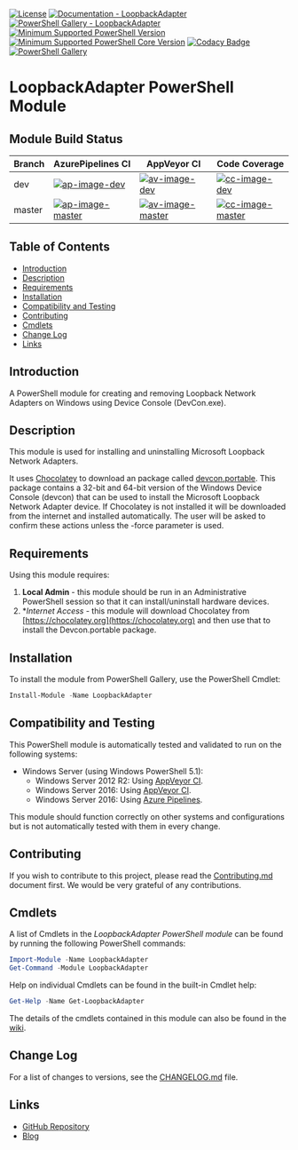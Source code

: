 [![License](https://img.shields.io/badge/license-MIT-blue.svg)](https://github.com/PlagueHO/LoopbackAdapter/blob/dev/LICENSE)
[![Documentation - LoopbackAdapter](https://img.shields.io/badge/Documentation-LoopbackAdapter-blue.svg)](https://github.com/PlagueHO/LoopbackAdapter/wiki)
[![PowerShell Gallery - LoopbackAdapter](https://img.shields.io/badge/PowerShell%20Gallery-LoopbackAdapter-blue.svg)](https://www.powershellgallery.com/packages/LoopbackAdapter)
[![Minimum Supported PowerShell Version](https://img.shields.io/badge/PowerShell-5.1-blue.svg)](https://github.com/PlagueHO/LoopbackAdapter)
[![Minimum Supported PowerShell Core Version](https://img.shields.io/badge/PowerShell_Core-6.0-blue.svg)](https://github.com/PlagueHO/LoopbackAdapter)
[![Codacy Badge](https://api.codacy.com/project/badge/Grade/1ee50b5eb15b47c188b3bdf7a5f8ee1d)](https://www.codacy.com/app/PlagueHO/LoopbackAdapter?utm_source=github.com&amp;utm_medium=referral&amp;utm_content=PlagueHO/CosmosDB&amp;utm_campaign=Badge_Grade)
[![PowerShell Gallery](https://img.shields.io/powershellgallery/dt/loopbackadapter.svg)](https://www.powershellgallery.com/packages/LoopbackAdapter)

# LoopbackAdapter PowerShell Module

## Module Build Status

| Branch | AzurePipelines CI                      | AppVeyor CI                            | Code Coverage                          |
| ------ | -------------------------------------- | -------------------------------------- | -------------------------------------- |
| dev    | [![ap-image-dev][]][ap-site-dev]       | [![av-image-dev][]][av-site-dev]       | [![cc-image-dev][]][cc-site-dev]       |
| master | [![ap-image-master][]][ap-site-master] | [![av-image-master][]][av-site-master] | [![cc-image-master][]][cc-site-master] |

## Table of Contents

- [Introduction](#introduction)
- [Description](#description)
- [Requirements](#requirements)
- [Installation](#installation)
- [Compatibility and Testing](#compatibility-and-testing)
- [Contributing](#contributing)
- [Cmdlets](#cmdlets)
- [Change Log](#change-log)
- [Links](#links)

## Introduction

A PowerShell module for creating and removing Loopback Network Adapters on Windows
using Device Console (DevCon.exe).

## Description

This module is used for installing and uninstalling Microsoft Loopback Network Adapters.

It uses [Chocolatey](https://chocolatey.org/) to download an package called [devcon.portable](https://chocolatey.org/packages/devcon.portable/).
This package contains a 32-bit and 64-bit version of the Windows Device Console (devcon)
that can be used to install the Microsoft Loopback Network Adapter device. If
Chocolatey is not installed it will be downloaded from the internet and installed
automatically. The user will be asked to confirm these actions unless the -force
parameter is used.

## Requirements

Using this module requires:

1. **Local Admin** - this module should be run in an Administrative PowerShell
  session so that it can install/uninstall hardware devices.
1. **Internet Access* - this module will download Chocolatey from [https://chocolatey.org](https://chocolatey.org)
  and then use that to install the Devcon.portable package.

## Installation

To install the module from PowerShell Gallery, use the PowerShell Cmdlet:

```powershell
Install-Module -Name LoopbackAdapter
```

## Compatibility and Testing

This PowerShell module is automatically tested and validated to run
on the following systems:

- Windows Server (using Windows PowerShell 5.1):
  - Windows Server 2012 R2: Using [AppVeyor CI](https://ci.appveyor.com/project/PlagueHO/LoopbackAdapter).
  - Windows Server 2016: Using [AppVeyor CI](https://ci.appveyor.com/project/PlagueHO/LoopbackAdapter).
  - Windows Server 2016: Using [Azure Pipelines](https://dev.azure.com/dscottraynsford/GitHub/_build?definitionId=4).

This module should function correctly on other systems and configurations
but is not automatically tested with them in every change.

## Contributing

If you wish to contribute to this project, please read the [Contributing.md](/.github/CONTRIBUTING.md)
document first. We would be very grateful of any contributions.

## Cmdlets

A list of Cmdlets in the _LoopbackAdapter PowerShell module_ can be found by running
the following PowerShell commands:

```PowerShell
Import-Module -Name LoopbackAdapter
Get-Command -Module LoopbackAdapter
```

Help on individual Cmdlets can be found in the built-in Cmdlet help:

```PowerShell
Get-Help -Name Get-LoopbackAdapter
```

The details of the cmdlets contained in this module can also be
found in the [wiki](https://github.com/PlagueHO/LoopbackAdapter/wiki).

## Change Log

For a list of changes to versions, see the [CHANGELOG.md](CHANGELOG.md) file.

## Links

- [GitHub Repository](https://github.com/PlagueHO/LoopbackAdapter/)
- [Blog](https://dscottraynsford.wordpress.com/)

[ap-image-dev]: https://dscottraynsford.visualstudio.com/GitHub/_apis/build/status/PlagueHO.LoopbackAdapter?branchName=dev
[ap-site-dev]: https://dscottraynsford.visualstudio.com/GitHub/_build/latest?definitionId=12&branchName=dev
[av-image-dev]: https://ci.appveyor.com/api/projects/status/qb67s7iw1jp7e32t/branch/dev?svg=true
[av-site-dev]: https://ci.appveyor.com/project/PlagueHO/loopbackadapter/branch/dev
[cc-image-dev]: https://codecov.io/gh/PlagueHO/LoopbackAdapter/branch/dev/graph/badge.svg
[cc-site-dev]: https://codecov.io/gh/PlagueHO/LoopbackAdapter/branch/dev

[ap-image-master]: https://dscottraynsford.visualstudio.com/GitHub/_apis/build/status/PlagueHO.LoopbackAdapter?branchName=master
[ap-site-master]: https://dscottraynsford.visualstudio.com/GitHub/_build/latest?definitionId=12&branchName=master
[av-image-master]: https://ci.appveyor.com/api/projects/status/qb67s7iw1jp7e32t/branch/master?svg=true
[av-site-master]: https://ci.appveyor.com/project/PlagueHO/loopbackadapter/branch/master
[cc-image-master]: https://codecov.io/gh/PlagueHO/LoopbackAdapter/branch/master/graph/badge.svg
[cc-site-master]: https://codecov.io/gh/PlagueHO/LoopbackAdapter/branch/master
